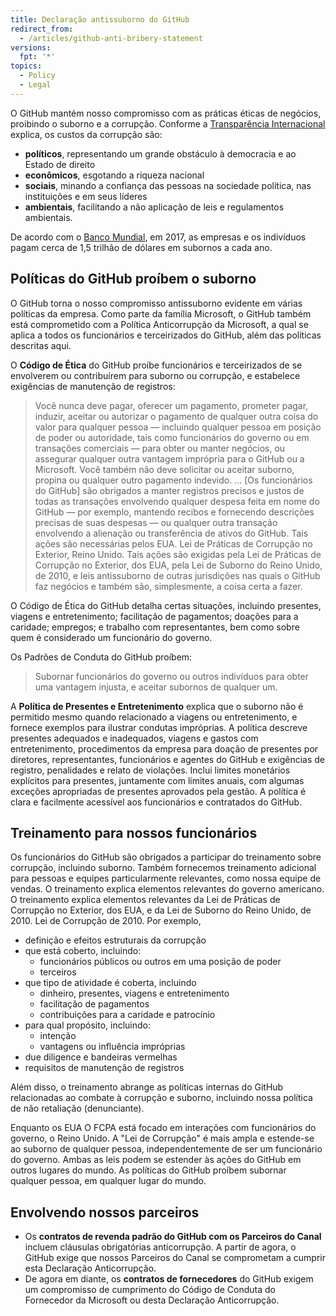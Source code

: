 ```yaml
---
title: Declaração antissuborno do GitHub
redirect_from:
  - /articles/github-anti-bribery-statement
versions:
  fpt: '*'
topics:
  - Policy
  - Legal
---
```


O GitHub mantém nosso compromisso com as práticas éticas de negócios, proibindo o suborno e a corrupção. Conforme a [Transparência Internacional](https://www.transparency.org/what-is-corruption#costs-of-corruption) explica, os custos da corrupção são:
- **políticos**, representando um grande obstáculo à democracia e ao Estado de direito
- **econômicos**, esgotando a riqueza nacional
- **sociais**, minando a confiança das pessoas na sociedade política, nas instituições e em seus líderes
- **ambientais**, facilitando a não aplicação de leis e regulamentos ambientais.

De acordo com o [Banco Mundial](https://www.worldbank.org/en/topic/governance/brief/anti-corruption), em 2017, as empresas e os indivíduos pagam cerca de 1,5 trilhão de dólares em subornos a cada ano.

## Políticas do GitHub proíbem o suborno

O GitHub torna o nosso compromisso antissuborno evidente em várias políticas da empresa. Como parte da família Microsoft, o GitHub também está comprometido com a Política Anticorrupção da Microsoft, a qual se aplica a todos os funcionários e terceirizados do GitHub, além das políticas descritas aqui.

O **Código de Ética** do GitHub proíbe funcionários e terceirizados de se envolverem ou contribuírem para suborno ou corrupção, e estabelece exigências de manutenção de registros:
> Você nunca deve pagar, oferecer um pagamento, prometer pagar, induzir, aceitar ou autorizar o pagamento de qualquer outra coisa do valor para qualquer pessoa — incluindo qualquer pessoa em posição de poder ou autoridade, tais como funcionários do governo ou em transações comerciais — para obter ou manter negócios, ou assegurar qualquer outra vantagem imprópria para o GitHub ou a Microsoft. Você também não deve solicitar ou aceitar suborno, propina ou qualquer outro pagamento indevido. ... [Os funcionários do GitHub] são obrigados a manter registros precisos e justos de todas as transações envolvendo qualquer despesa feita em nome do GitHub — por exemplo, mantendo recibos e fornecendo descrições precisas de suas despesas — ou qualquer outra transação envolvendo a alienação ou transferência de ativos do GitHub. Tais ações são necessárias pelos EUA. Lei de Práticas de Corrupção no Exterior, Reino Unido. Tais ações são exigidas pela Lei de Práticas de Corrupção no Exterior, dos EUA, pela Lei de Suborno do Reino Unido, de 2010, e leis antissuborno de outras jurisdições nas quais o GitHub faz negócios e também são, simplesmente, a coisa certa a fazer.

O Código de Ética do GitHub detalha certas situações, incluindo presentes, viagens e entretenimento; facilitação de pagamentos; doações para a caridade; empregos; e trabalho com representantes, bem como sobre quem é considerado um funcionário do governo.

Os Padrões de Conduta do GitHub proíbem:
> Subornar funcionários do governo ou outros indivíduos para obter uma vantagem injusta, e aceitar subornos de qualquer um.

A **Política de Presentes e Entretenimento** explica que o suborno não é permitido mesmo quando relacionado a viagens ou entretenimento, e fornece exemplos para ilustrar condutas impróprias. A política descreve presentes adequados e inadequados, viagens e gastos com entretenimento, procedimentos da empresa para doação de presentes por diretores, representantes, funcionários e agentes do GitHub e exigências de registro, penalidades e relato de violações. Inclui limites monetários explícitos para presentes, juntamente com limites anuais, com algumas exceções apropriadas de presentes aprovados pela gestão. A política é clara e facilmente acessível aos funcionários e contratados do GitHub.

## Treinamento para nossos funcionários

Os funcionários do GitHub são obrigados a participar do treinamento sobre corrupção, incluindo suborno. Também fornecemos treinamento adicional para pessoas e equipes particularmente relevantes, como nossa equipe de vendas. O treinamento explica elementos relevantes do governo americano. O treinamento explica elementos relevantes da Lei de Práticas de Corrupção no Exterior, dos EUA, e da Lei de Suborno do Reino Unido, de 2010. Lei de Corrupção de 2010. Por exemplo,
- definição e efeitos estruturais da corrupção
- que está coberto, incluindo:
   - funcionários públicos ou outros em uma posição de poder
   - terceiros
- que tipo de atividade é coberta, incluindo
   - dinheiro, presentes, viagens e entretenimento
   - facilitação de pagamentos
   - contribuições para a caridade e patrocínio
- para qual propósito, incluindo:
   - intenção
   - vantagens ou influência impróprias
- due diligence e bandeiras vermelhas
- requisitos de manutenção de registros

Além disso, o treinamento abrange as políticas internas do GitHub relacionadas ao combate à corrupção e suborno, incluindo nossa política de não retaliação (denunciante).

Enquanto os EUA O FCPA está focado em interações com funcionários do governo, o Reino Unido. A "Lei de Corrupção" é mais ampla e estende-se ao suborno de qualquer pessoa, independentemente de ser um funcionário do governo. Ambas as leis podem se estender às ações do GitHub em outros lugares do mundo. As políticas do GitHub proíbem subornar qualquer pessoa, em qualquer lugar do mundo.

## Envolvendo nossos parceiros
- Os **contratos de revenda padrão do GitHub com os Parceiros do Canal** incluem cláusulas obrigatórias anticorrupção. A partir de agora, o GitHub exige que nossos Parceiros do Canal se comprometam a cumprir esta Declaração Anticorrupção.
- De agora em diante, os **contratos de fornecedores** do GitHub exigem um compromisso de cumprimento do Código de Conduta do Fornecedor da Microsoft ou desta Declaração Anticorrupção.
